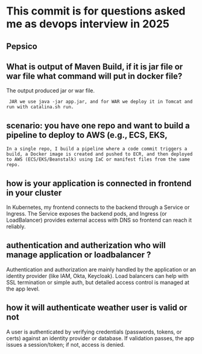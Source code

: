 # This commit is for questions asked me as devops interview in 2025

## Pepsico

## What is output of Maven Build, if it is jar file or war file what command will put in docker file?

The output produced jar or war file.

``` JAR we use java -jar app.jar, and for WAR we deploy it in Tomcat and run with catalina.sh run.``` 

## scenario: you have one repo and want to build a pipeline to deploy to AWS (e.g., ECS, EKS, 

``` In a single repo, I build a pipeline where a code commit triggers a build, a Docker image is created and pushed to ECR, and then deployed to AWS (ECS/EKS/Beanstalk) using IaC or manifest files from the same repo. ```  

## how is your application is connected in frontend in your cluster

In Kubernetes, my frontend connects to the backend through a Service or Ingress. The Service exposes the backend pods, and Ingress (or LoadBalancer) provides external access with DNS so frontend can reach it reliably.  

## authentication and autherization who will manage application or loadbalancer ? 

Authentication and authorization are mainly handled by the application or an identity provider (like IAM, Okta, Keycloak). Load balancers can help with SSL termination or simple auth, but detailed access control is managed at the app level.  

## how it will authenticate weather user is valid or not  

A user is authenticated by verifying credentials (passwords, tokens, or certs) against an identity provider or database. If validation passes, the app issues a session/token; if not, access is denied.  
